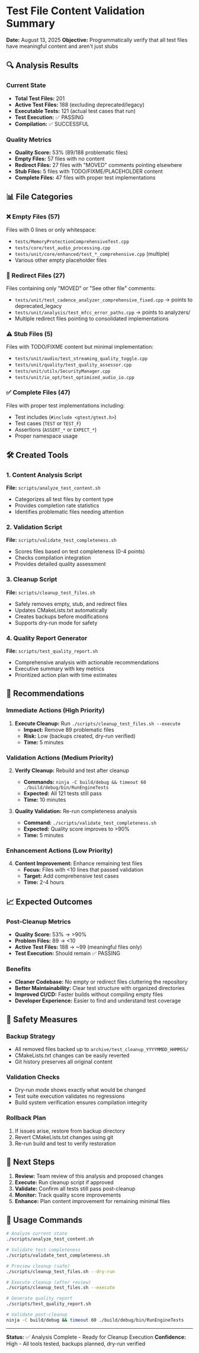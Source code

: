 # Test File Content Validation Summary

**Date:** August 13, 2025
**Objective:** Programmatically verify that all test files have meaningful content and aren't just stubs

## 🔍 Analysis Results

### Current State
- **Total Test Files:** 201
- **Active Test Files:** 188 (excluding deprecated/legacy)
- **Executable Tests:** 121 (actual test cases that run)
- **Test Execution:** ✅ PASSING
- **Compilation:** ✅ SUCCESSFUL

### Quality Metrics
- **Quality Score:** 53% (89/188 problematic files)
- **Empty Files:** 57 files with no content
- **Redirect Files:** 27 files with "MOVED" comments pointing elsewhere
- **Stub Files:** 5 files with TODO/FIXME/PLACEHOLDER content
- **Complete Files:** 47 files with proper test implementations

## 📊 File Categories

### ❌ Empty Files (57)
Files with 0 lines or only whitespace:
- `tests/MemoryProtectionComprehensiveTest.cpp`
- `tests/core/test_audio_processing.cpp`
- `tests/unit/core/enhanced/test_*_comprehensive.cpp` (multiple)
- Various other empty placeholder files

### 🔀 Redirect Files (27)
Files containing only "MOVED" or "See other file" comments:
- `tests/unit/test_cadence_analyzer_comprehensive_fixed.cpp` → points to deprecated_legacy
- `tests/unit/analysis/test_mfcc_error_paths.cpp` → points to analyzers/
- Multiple redirect files pointing to consolidated implementations

### ⚠️ Stub Files (5)
Files with TODO/FIXME content but minimal implementation:
- `tests/unit/audio/test_streaming_quality_toggle.cpp`
- `tests/unit/quality/test_quality_assessor.cpp`
- `tests/unit/utils/SecurityManager.cpp`
- `tests/unit/io_opt/test_optimized_audio_io.cpp`

### ✅ Complete Files (47)
Files with proper test implementations including:
- Test includes (`#include <gtest/gtest.h>`)
- Test cases (`TEST` or `TEST_F`)
- Assertions (`ASSERT_*` or `EXPECT_*`)
- Proper namespace usage

## 🛠️ Created Tools

### 1. Content Analysis Script
**File:** `scripts/analyze_test_content.sh`
- Categorizes all test files by content type
- Provides completion rate statistics
- Identifies problematic files needing attention

### 2. Validation Script
**File:** `scripts/validate_test_completeness.sh`
- Scores files based on test completeness (0-4 points)
- Checks compilation integration
- Provides detailed quality assessment

### 3. Cleanup Script
**File:** `scripts/cleanup_test_files.sh`
- Safely removes empty, stub, and redirect files
- Updates CMakeLists.txt automatically
- Creates backups before modifications
- Supports dry-run mode for safety

### 4. Quality Report Generator
**File:** `scripts/test_quality_report.sh`
- Comprehensive analysis with actionable recommendations
- Executive summary with key metrics
- Prioritized action plan with time estimates

## 🎯 Recommendations

### Immediate Actions (High Priority)
1. **Execute Cleanup:** Run `./scripts/cleanup_test_files.sh --execute`
   - **Impact:** Remove 89 problematic files
   - **Risk:** Low (backups created, dry-run verified)
   - **Time:** 5 minutes

### Validation Actions (Medium Priority)
2. **Verify Cleanup:** Rebuild and test after cleanup
   - **Commands:** `ninja -C build/debug && timeout 60 ./build/debug/bin/RunEngineTests`
   - **Expected:** All 121 tests still pass
   - **Time:** 10 minutes

3. **Quality Validation:** Re-run completeness analysis
   - **Command:** `./scripts/validate_test_completeness.sh`
   - **Expected:** Quality score improves to >90%
   - **Time:** 5 minutes

### Enhancement Actions (Low Priority)
4. **Content Improvement:** Enhance remaining test files
   - **Focus:** Files with <10 lines that passed validation
   - **Target:** Add comprehensive test cases
   - **Time:** 2-4 hours

## 📈 Expected Outcomes

### Post-Cleanup Metrics
- **Quality Score:** 53% → >90%
- **Problem Files:** 89 → <10
- **Active Test Files:** 188 → ~99 (meaningful files only)
- **Test Execution:** Should remain ✅ PASSING

### Benefits
- **Cleaner Codebase:** No empty or redirect files cluttering the repository
- **Better Maintainability:** Clear test structure with organized directories
- **Improved CI/CD:** Faster builds without compiling empty files
- **Developer Experience:** Easier to find and understand test coverage

## 🚨 Safety Measures

### Backup Strategy
- All removed files backed up to `archive/test_cleanup_YYYYMMDD_HHMMSS/`
- CMakeLists.txt changes can be easily reverted
- Git history preserves all original content

### Validation Checks
- Dry-run mode shows exactly what would be changed
- Test suite execution validates no regressions
- Build system verification ensures compilation integrity

### Rollback Plan
1. If issues arise, restore from backup directory
2. Revert CMakeLists.txt changes using git
3. Re-run build and test to verify restoration

## 📝 Next Steps

1. **Review:** Team review of this analysis and proposed changes
2. **Execute:** Run cleanup script if approved
3. **Validate:** Confirm all tests still pass post-cleanup
4. **Monitor:** Track quality score improvements
5. **Enhance:** Plan content improvement for remaining minimal files

## 🔧 Usage Commands

```bash
# Analyze current state
./scripts/analyze_test_content.sh

# Validate test completeness
./scripts/validate_test_completeness.sh

# Preview cleanup (safe)
./scripts/cleanup_test_files.sh --dry-run

# Execute cleanup (after review)
./scripts/cleanup_test_files.sh --execute

# Generate quality report
./scripts/test_quality_report.sh

# Validate post-cleanup
ninja -C build/debug && timeout 60 ./build/debug/bin/RunEngineTests
```

---

**Status:** ✅ Analysis Complete - Ready for Cleanup Execution
**Confidence:** High - All tools tested, backups planned, dry-run verified
